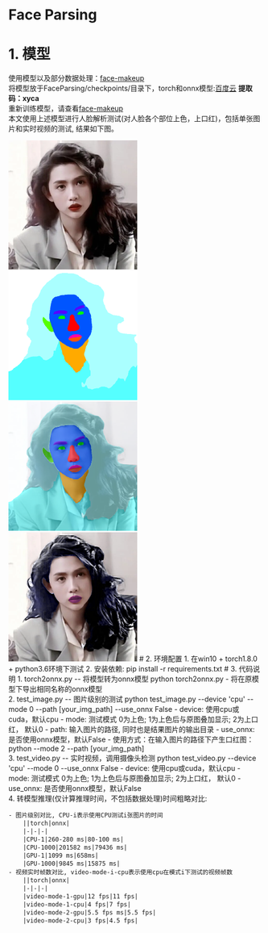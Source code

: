 # Face Parsing
# 1. 模型
使用模型以及部分数据处理：[face-makeup](https://github.com/zllrunning/face-makeup.PyTorch)<br/>
将模型放于FaceParsing/checkpoints/目录下，torch和onnx模型:[百度云](https://pan.baidu.com/s/1MgPKsW8xYR1y5nqy4ccEuw)
**提取码：xyca**<br/>
重新训练模型，请查看[face-makeup](https://github.com/zllrunning/face-makeup.PyTorch)<br/>
本文使用上述模型进行人脸解析测试(对人脸各个部位上色，上口红)，包括单张图片和实时视频的测试, 结果如下图。
<tr>
<td><img src="results/qiushuzhen.png" height="256" width="256" alt="Original Input"></td>
<td><img src="results/qiushuzhen_mode0.png" height="256" width="256" alt="Original Input"></td>
<td><img src="results/qiushuzhen_mode1.png" height="256" width="256" alt="Original Input"></td>
<td><img src="results/qiushuzhen_mode2.png" height="256" width="256" alt="Original Input"></td>
</tr>
# 2. 环境配置
1. 在win10 + torch1.8.0 + python3.6环境下测试
2. 安装依赖: pip install -r requirements.txt
# 3. 代码说明
1. torch2onnx.py -- 将模型转为onnx模型
    python torch2onnx.py
    - 将在原模型下导出相同名称的onnx模型
<br/>
2. test_image.py -- 图片级别的测试
    python test_image.py --device 'cpu' --mode 0 --path [your_img_path] --use_onnx False
    - device: 使用cpu或cuda，默认cpu
    - mode: 测试模式 0为上色; 1为上色后与原图叠加显示; 2为上口红， 默认0
    - path: 输入图片的路径, 同时也是结果图片的输出目录
    - use_onnx: 是否使用onnx模型，默认False
    - 使用方式：在输入图片的路径下产生口红图：
    python --mode 2 --path [your_img_path]
<br/>    
3. test_video.py -- 实时视频，调用摄像头检测
    python test_video.py --device 'cpu' --mode 0 --use_onnx False
    - device: 使用cpu或cuda，默认cpu
    - mode: 测试模式 0为上色; 1为上色后与原图叠加显示; 2为上口红， 默认0
    - use_onnx: 是否使用onnx模型，默认False
<br/>
4. 转模型推理(仅计算推理时间，不包括数据处理)时间粗略对比:

    - 图片级别对比, CPU-i表示使用CPU测试i张图片的时间
        ||torch|onnx|   
        |-|-|-|         
        |CPU-1|260-280 ms|80-100 ms|
        |CPU-1000|201582 ms|79436 ms|
        |GPU-1|1099 ms|658ms|
        |GPU-1000|9845 ms|15875 ms|
    - 视频实时帧数对比, video-mode-i-cpu表示使用cpu在模式i下测试的视频帧数
        ||torch|onnx|   
        |-|-|-|         
        |video-mode-1-gpu|12 fps|11 fps|
        |video-mode-1-cpu|4 fps|7 fps|
        |video-mode-2-gpu|5.5 fps ms|5.5 fps|
        |video-mode-2-cpu|3 fps|4.5 fps|



